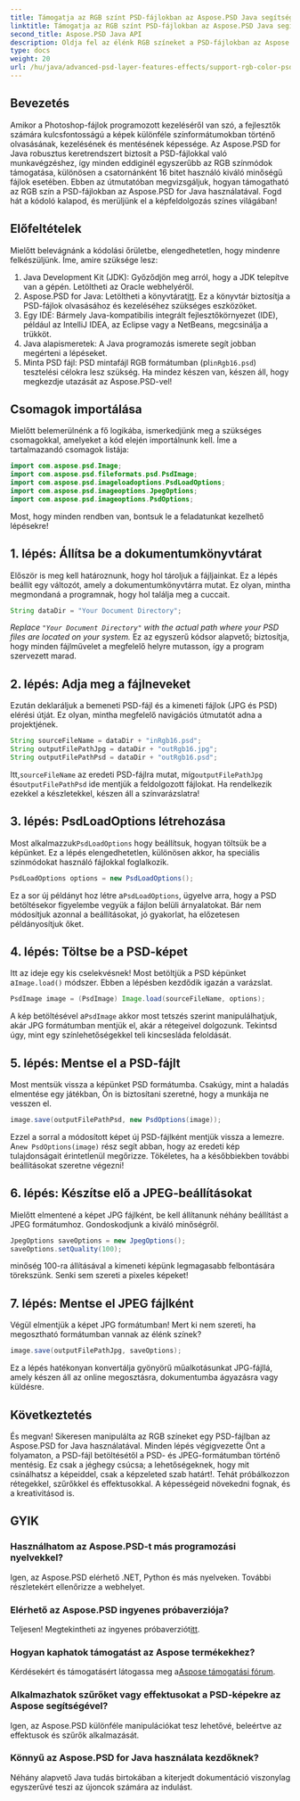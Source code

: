 ```yaml
---
title: Támogatja az RGB színt PSD-fájlokban az Aspose.PSD Java segítségével
linktitle: Támogatja az RGB színt PSD-fájlokban az Aspose.PSD Java segítségével
second_title: Aspose.PSD Java API
description: Oldja fel az élénk RGB színeket a PSD-fájlokban az Aspose.PSD for Java segítségével! Kövesse lépésenkénti útmutatónkat a képek javításához és mentéséhez.
type: docs
weight: 20
url: /hu/java/advanced-psd-layer-features-effects/support-rgb-color-psd-files/
---
```

## Bevezetés
Amikor a Photoshop-fájlok programozott kezeléséről van szó, a fejlesztők számára kulcsfontosságú a képek különféle színformátumokban történő olvasásának, kezelésének és mentésének képessége. Az Aspose.PSD for Java robusztus keretrendszert biztosít a PSD-fájlokkal való munkavégzéshez, így minden eddiginél egyszerűbb az RGB színmódok támogatása, különösen a csatornánként 16 bitet használó kiváló minőségű fájlok esetében. Ebben az útmutatóban megvizsgáljuk, hogyan támogatható az RGB szín a PSD-fájlokban az Aspose.PSD for Java használatával. Fogd hát a kódoló kalapod, és merüljünk el a képfeldolgozás színes világában!
## Előfeltételek
Mielőtt belevágnánk a kódolási őrületbe, elengedhetetlen, hogy mindenre felkészüljünk. Íme, amire szüksége lesz:
1. Java Development Kit (JDK): Győződjön meg arról, hogy a JDK telepítve van a gépén. Letöltheti az Oracle webhelyéről.
2.  Aspose.PSD for Java: Letöltheti a könyvtárat[itt](https://releases.aspose.com/psd/java/). Ez a könyvtár biztosítja a PSD-fájlok olvasásához és kezeléséhez szükséges eszközöket.
3. Egy IDE: Bármely Java-kompatibilis integrált fejlesztőkörnyezet (IDE), például az IntelliJ IDEA, az Eclipse vagy a NetBeans, megcsinálja a trükköt.
4. Java alapismeretek: A Java programozás ismerete segít jobban megérteni a lépéseket.
5.  Minta PSD fájl: PSD mintafájl RGB formátumban (pl`inRgb16.psd`) tesztelési célokra lesz szükség.
Ha mindez készen van, készen áll, hogy megkezdje utazását az Aspose.PSD-vel!
## Csomagok importálása
Mielőtt belemerülnénk a fő logikába, ismerkedjünk meg a szükséges csomagokkal, amelyeket a kód elején importálnunk kell. Íme a tartalmazandó csomagok listája:
```java
import com.aspose.psd.Image;
import com.aspose.psd.fileformats.psd.PsdImage;
import com.aspose.psd.imageloadoptions.PsdLoadOptions;
import com.aspose.psd.imageoptions.JpegOptions;
import com.aspose.psd.imageoptions.PsdOptions;
```
Most, hogy minden rendben van, bontsuk le a feladatunkat kezelhető lépésekre!
## 1. lépés: Állítsa be a dokumentumkönyvtárat
Először is meg kell határoznunk, hogy hol tároljuk a fájljainkat. Ez a lépés beállít egy változót, amely a dokumentumkönyvtárra mutat. Ez olyan, mintha megmondaná a programnak, hogy hol találja meg a cuccait.
```java
String dataDir = "Your Document Directory";
```
*Replace `"Your Document Directory"` with the actual path where your PSD files are located on your system.* 
Ez az egyszerű kódsor alapvető; biztosítja, hogy minden fájlművelet a megfelelő helyre mutasson, így a program szervezett marad.
## 2. lépés: Adja meg a fájlneveket
Ezután deklaráljuk a bemeneti PSD-fájl és a kimeneti fájlok (JPG és PSD) elérési útját. Ez olyan, mintha megfelelő navigációs útmutatót adna a projektjének.
```java
String sourceFileName = dataDir + "inRgb16.psd";
String outputFilePathJpg = dataDir + "outRgb16.jpg";
String outputFilePathPsd = dataDir + "outRgb16.psd";
```
 Itt,`sourceFileName` az eredeti PSD-fájlra mutat, míg`outputFilePathJpg` és`outputFilePathPsd` ide mentjük a feldolgozott fájlokat. Ha rendelkezik ezekkel a készletekkel, készen áll a színvarázslatra!
## 3. lépés: PsdLoadOptions létrehozása
 Most alkalmazzuk`PsdLoadOptions` hogy beállítsuk, hogyan töltsük be a képünket. Ez a lépés elengedhetetlen, különösen akkor, ha speciális színmódokat használó fájlokkal foglalkozik.
```java
PsdLoadOptions options = new PsdLoadOptions();
```
 Ez a sor új példányt hoz létre a`PsdLoadOptions`, ügyelve arra, hogy a PSD betöltésekor figyelembe vegyük a fájlon belüli árnyalatokat. Bár nem módosítjuk azonnal a beállításokat, jó gyakorlat, ha előzetesen példányosítjuk őket.
## 4. lépés: Töltse be a PSD-képet
Itt az ideje egy kis cselekvésnek! Most betöltjük a PSD képünket a`Image.load()` módszer. Ebben a lépésben kezdődik igazán a varázslat.
```java
PsdImage image = (PsdImage) Image.load(sourceFileName, options);
```
 A kép betöltésével a`PsdImage` akkor most tetszés szerint manipulálhatjuk, akár JPG formátumban mentjük el, akár a rétegeivel dolgozunk. Tekintsd úgy, mint egy színlehetőségekkel teli kincsesláda feloldását.
## 5. lépés: Mentse el a PSD-fájlt
Most mentsük vissza a képünket PSD formátumba. Csakúgy, mint a haladás elmentése egy játékban, Ön is biztosítani szeretné, hogy a munkája ne vesszen el.
```java
image.save(outputFilePathPsd, new PsdOptions(image));
```
 Ezzel a sorral a módosított képet új PSD-fájlként mentjük vissza a lemezre. A`new PsdOptions(image)` rész segít abban, hogy az eredeti kép tulajdonságait érintetlenül megőrizze. Tökéletes, ha a későbbiekben további beállításokat szeretne végezni!
## 6. lépés: Készítse elő a JPEG-beállításokat
Mielőtt elmentené a képet JPG fájlként, be kell állítanunk néhány beállítást a JPEG formátumhoz. Gondoskodjunk a kiváló minőségről.
```java
JpegOptions saveOptions = new JpegOptions();
saveOptions.setQuality(100);
```
minőség 100-ra állításával a kimeneti képünk legmagasabb felbontására törekszünk. Senki sem szereti a pixeles képeket! 
## 7. lépés: Mentse el JPEG fájlként
Végül elmentjük a képet JPG formátumban! Mert ki nem szereti, ha megosztható formátumban vannak az élénk színek?
```java
image.save(outputFilePathJpg, saveOptions);
```
Ez a lépés hatékonyan konvertálja gyönyörű műalkotásunkat JPG-fájllá, amely készen áll az online megosztásra, dokumentumba ágyazásra vagy küldésre.
## Következtetés
És megvan! Sikeresen manipulálta az RGB színeket egy PSD-fájlban az Aspose.PSD for Java használatával. Minden lépés végigvezette Önt a folyamaton, a PSD-fájl betöltésétől a PSD- és JPEG-formátumban történő mentésig. Ez csak a jéghegy csúcsa; a lehetőségeknek, hogy mit csinálhatsz a képeiddel, csak a képzeleted szab határt!.
Tehát próbálkozzon rétegekkel, szűrőkkel és effektusokkal. A képességeid növekedni fognak, és a kreativitásod is.

## GYIK
### Használhatom az Aspose.PSD-t más programozási nyelvekkel?  
Igen, az Aspose.PSD elérhető .NET, Python és más nyelveken. További részletekért ellenőrizze a webhelyet.
### Elérhető az Aspose.PSD ingyenes próbaverziója?  
 Teljesen! Megtekintheti az ingyenes próbaverziót[itt](https://releases.aspose.com/).
### Hogyan kaphatok támogatást az Aspose termékekhez?  
 Kérdésekért és támogatásért látogassa meg a[Aspose támogatási fórum](https://forum.aspose.com/c/psd/34).
### Alkalmazhatok szűrőket vagy effektusokat a PSD-képekre az Aspose segítségével?  
Igen, az Aspose.PSD különféle manipulációkat tesz lehetővé, beleértve az effektusok és szűrők alkalmazását.
### Könnyű az Aspose.PSD for Java használata kezdőknek?  
Néhány alapvető Java tudás birtokában a kiterjedt dokumentáció viszonylag egyszerűvé teszi az újoncok számára az indulást.